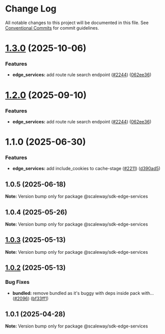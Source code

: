 # Change Log

All notable changes to this project will be documented in this file.
See [Conventional Commits](https://conventionalcommits.org) for commit guidelines.

# [1.3.0](https://github.com/scaleway/scaleway-sdk-js/compare/@scaleway/sdk-edge-services@1.1.0...@scaleway/sdk-edge-services@1.3.0) (2025-10-06)

### Features

- **edge_services:** add route rule search endpoint ([#2244](https://github.com/scaleway/scaleway-sdk-js/issues/2244)) ([062ee36](https://github.com/scaleway/scaleway-sdk-js/commit/062ee36a3ad675dd87f5c312b18d5b348a0b7157))

# [1.2.0](https://github.com/scaleway/scaleway-sdk-js/compare/@scaleway/sdk-edge-services@1.1.0...@scaleway/sdk-edge-services@1.2.0) (2025-09-10)

### Features

- **edge_services:** add route rule search endpoint ([#2244](https://github.com/scaleway/scaleway-sdk-js/issues/2244)) ([062ee36](https://github.com/scaleway/scaleway-sdk-js/commit/062ee36a3ad675dd87f5c312b18d5b348a0b7157))

# 1.1.0 (2025-06-30)

### Features

- **edge_services:** add include_cookies to cache-stage ([#2211](https://github.com/scaleway/scaleway-sdk-js/issues/2211)) ([d390ad5](https://github.com/scaleway/scaleway-sdk-js/commit/d390ad55e606a4b376bb0327bb983be667a9ef64))

## 1.0.5 (2025-06-18)

**Note:** Version bump only for package @scaleway/sdk-edge-services

## 1.0.4 (2025-05-26)

**Note:** Version bump only for package @scaleway/sdk-edge-services

## [1.0.3](https://github.com/scaleway/scaleway-sdk-js/compare/@scaleway/sdk-edge-services@1.0.2...@scaleway/sdk-edge-services@1.0.3) (2025-05-13)

**Note:** Version bump only for package @scaleway/sdk-edge-services

## [1.0.2](https://github.com/scaleway/scaleway-sdk-js/compare/@scaleway/sdk-edge-services@1.0.1...@scaleway/sdk-edge-services@1.0.2) (2025-05-13)

### Bug Fixes

- **bundled:** remove bundled as it's buggy with deps inside pack with… ([#2096](https://github.com/scaleway/scaleway-sdk-js/issues/2096)) ([bf33ff1](https://github.com/scaleway/scaleway-sdk-js/commit/bf33ff1f9cdd951add94817dac27239c86ef5437))

## 1.0.1 (2025-04-28)

**Note:** Version bump only for package @scaleway/sdk-edge-services
